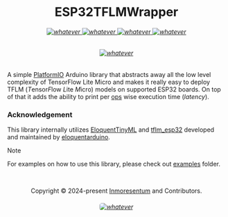<h1 align="center">ESP32TFLMWrapper</h1>

<h6 align="center">
    <div align="center">
        <a href="https://www.espressif.com">
            <img src="https://img.shields.io/badge/espressif32-E7352C.svg?style=for-the-badge&logo=espressif&logoColor=white"  alt="whatever"/>
        </a>
        <a href="https://github.com/espressif/arduino-esp32">
            <img src="https://img.shields.io/badge/ESP32 Arduino Framework-00979D?style=for-the-badge&logo=Arduino&logoColor=white"  alt="whatever"/>
        </a>
        <a href="https://www.tensorflow.org/lite">
            <img src="https://img.shields.io/badge/TFLITE-FF6F00?style=for-the-badge&logo=tensorflow&logoColor=white"  alt="whatever">
        </a>
        <a href="https://github.com/tensorflow/tflite-micro">
            <img src="https://img.shields.io/badge/TFLITE micro-FF6F00?style=for-the-badge&logo=tensorflow&logoColor=white"  alt="whatever">
        </a>
    </div>

<h6 align="center"> 
        <a href="https://github.com/arrhythmia-detection/ESP32TFMicro/actions/workflows/tflm_wrapper_integration_test.yml">
            <img src="https://github.com/arrhythmia-detection/ESP32TFMicro/actions/workflows/tflm_wrapper_integration_test.yml/badge.svg"  alt="whatever">
        </a>
</h6>
</h6>

A simple [PlatformIO](https://platformio.org/) Arduino library that
abstracts away all the low level complexity of TensorFlow
Lite Micro and makes it really easy to deploy
TFLM (*T*ensor*F*low *L*ite *M*icro) models on supported ESP32 boards.
On top of that it adds the ability to print
per [ops](https://www.tensorflow.org/api_docs/cc/namespace/tensorflow/ops) wise
execution time (*latency*).

### Acknowledgement

This library internally utilizes
[EloquentTinyML](https://github.com/eloquentarduino/EloquentTinyML)
and [tflm_esp32](https://github.com/eloquentarduino/tflm_esp32) developed
and maintained by [eloquentarduino](https://github.com/eloquentarduino).


> [!NOTE]
> For examples on how to use this library, please check out [examples](examples) folder.


&#160;

<p align="center">Copyright &copy; 2024-present 
   <a href="https://github.com/Inmoresentum" target="_blank">Inmoresentum</a>
    and Contributors.
</p>

<h6 align="center">
   <a href="LICENSE">
      <img src="https://img.shields.io/static/v1.svg?style=for-the-badge&label=License&message=MIT&colorA=AFA5FA&colorB=FF60B4"
         alt="whatever" style="border-radius: 5px"/>
   </a>
</h6>